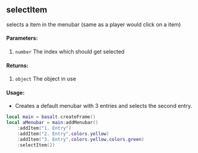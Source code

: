 ## selectItem
selects a item in the menubar (same as a player would click on a item)

#### Parameters: 
1. `number` The index which should get selected

#### Returns:
1. `object` The object in use

#### Usage:
* Creates a default menubar with 3 entries and selects the second entry.
```lua
local main = basalt.createFrame()
local aMenubar = main:addMenubar()
    :addItem("1. Entry")
    :addItem("2. Entry",colors.yellow)
    :addItem("3. Entry",colors.yellow,colors.green)
    :selectItem(2)
```